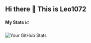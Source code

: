 ## Hi there 👋 This is Leo1072

<!--
**Leo1072/Leo1072** is a ✨ _special_ ✨ repository because its `README.md` (this file) appears on your GitHub profile.

Here are some ideas to get you started:

- 🔭 I’m currently working on ...
- 🌱 I’m currently learning ...
- 👯 I’m looking to collaborate on ...
- 🤔 I’m looking for help with ...
- 💬 Ask me about ...
- 📫 How to reach me: ...
- 😄 Pronouns: ...
- ⚡ Fun fact: ...
-->
#### My Stats 📈
![Your GitHub Stats](https://github-readme-stats.vercel.app/api?username=Leo1072&show_icons=true&theme=tokyonight)
